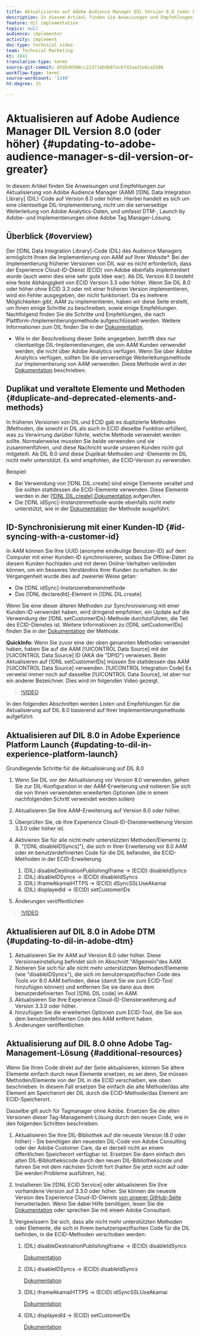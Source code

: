 ```yaml
---
title: Aktualisieren auf Adobe Audience Manager DIL Version 8.0 (oder höher)
description: In diesem Artikel finden Sie Anweisungen und Empfehlungen zur Aktualisierung von Adobe Audience Manager (AAM) Data Integration Library (DIL)-Code auf Version 8.0 oder höher. Hierbei handelt es sich um eine clientseitige DIL-Implementierung, nicht um die serverseitige Weiterleitung von Adobe Analytics-Daten, und umfasst DTM-, Launch by Adobe- und Implementierungen ohne Adobe Tag Manager-Lösung.
feature: dil implementation
topics: null
audience: implementer
activity: implement
doc-type: technical video
team: Technical Marketing
kt: 1841
translation-type: tm+mt
source-git-commit: dfd549508cc223714bdb07ac6fd2aa31e6ca5586
workflow-type: tm+mt
source-wordcount: '1149'
ht-degree: 1%

---
```



# Aktualisieren auf Adobe Audience Manager DIL Version 8.0 (oder höher) {#updating-to-adobe-audience-manager-s-dil-version-or-greater}

In diesem Artikel finden Sie Anweisungen und Empfehlungen zur Aktualisierung von Adobe Audience Manager (AAM) [!DNL Data Integration Library] (DIL)-Code auf Version 8.0 oder höher. Hierbei handelt es sich um eine clientseitige DIL-Implementierung, nicht um die serverseitige Weiterleitung von Adobe Analytics-Daten, und umfasst DTM-, Launch by Adobe- und Implementierungen ohne Adobe Tag Manager-Lösung.

## Überblick {#overview}

Der [!DNL Data Integration Library]-Code (DIL) des Audience Managers ermöglicht Ihnen die Implementierung von AAM auf Ihrer Website*. Bei der Implementierung früherer Versionen von DIL war es nicht erforderlich, dass der Experience Cloud-ID-Dienst (ECID) von Adobe ebenfalls implementiert wurde (auch wenn dies eine sehr gute Idee war). Ab DIL Version 8.0 besteht eine feste Abhängigkeit von ECID Version 3.3 oder höher. Wenn Sie DIL 8.0 oder höher ohne ECID 3.3 oder mit einer früheren Version implementieren, wird ein Fehler ausgegeben, der nicht funktioniert. Da es mehrere Möglichkeiten gibt, AAM zu implementieren, haben wir diese Seite erstellt, um Ihnen einige Schritte zu beschreiben, sowie einige Empfehlungen. Nachfolgend finden Sie die Schritte und Empfehlungen, die nach Plattform-/Implementierungsmethode aufgeschlüsselt werden. Weitere Informationen zum DIL finden Sie in der [Dokumentation](https://marketing.adobe.com/resources/help/en_US/aam/c_dil.html).

* Wie in der Beschreibung dieser Seite angegeben, betrifft dies nur clientseitige DIL-Implementierungen, die von AAM Kunden verwendet werden, die nicht über Adobe Analytics verfügen. Wenn Sie über Adobe Analytics verfügen, sollten Sie die serverseitige Weiterleitungsmethode zur Implementierung von AAM verwenden. Diese Methode wird in der [Dokumentation](https://marketing.adobe.com/resources/help/en_US/reference/ssf.html) beschrieben.

## Duplikat und veraltete Elemente und Methoden {#duplicate-and-deprecated-elements-and-methods}

In früheren Versionen von DIL und ECID gab es duplizierte Methoden (Methoden, die sowohl in DIL als auch in ECID dieselbe Funktion erfüllen), was zu Verwirrung darüber führte, welche Methode verwendet werden sollte. Normalerweise mussten Sie beide verwenden und sie zusammenführen, und diese Nachricht wurde unseren Kunden nicht gut mitgeteilt. Ab DIL 8.0 sind diese Duplikat-Methoden und -Elemente im DIL nicht mehr unterstützt. Es wird empfohlen, die ECID-Version zu verwenden.

Beispiel:

* Bei Verwendung von [!DNL DIL.create] sind einige Elemente veraltet und Sie sollten stattdessen die ECID-Elemente verwenden. Diese Elemente werden in der [[!DNL DIL.create] Dokumentation](https://marketing.adobe.com/resources/help/en_US/aam/r_dil_create.html) aufgerufen.
* Die [!DNL idSync]-Instanzenmethode wurde ebenfalls nicht mehr unterstützt, wie in der [Dokumentation](https://marketing.adobe.com/resources/help/en_US/aam/r_dil_idsync.html) der Methode ausgeführt.

## ID-Synchronisierung mit einer Kunden-ID {#id-syncing-with-a-customer-id}

In AAM können Sie Ihre UUID (anonyme eindeutige Benutzer-ID) auf dem Computer mit einer Kunden-ID synchronisieren, sodass Sie Offline-Daten zu diesem Kunden hochladen und mit deren Online-Verhalten verbinden können, um ein besseres Verständnis Ihrer Kunden zu erhalten. In der Vergangenheit wurde dies auf zweierlei Weise getan:

* Die [!DNL idSync]-Instanzenebenenmethode
* Das [!DNL declaredId]-Element in [!DNL DIL.create]

Wenn Sie eine dieser älteren Methoden zur Synchronisierung mit einer Kunden-ID verwendet haben, wird dringend empfohlen, ein Update auf die Verwendung der [!DNL setCustomerIDs]-Methode durchzuführen, die Teil des ECID-Dienstes ist. Weitere Informationen zu [!DNL setCustomerIDs] finden Sie in der [Dokumentation](https://marketing.adobe.com/resources/help/en_US/mcvid/mcvid_setcustomerids.html) der Methode.

**QuickInfo:** Wenn Sie zuvor eine der oben genannten Methoden verwendet haben, haben Sie auf die AAM  [!UICONTROL Data Source] mit der  [!UICONTROL Data Source] ID (AKA die &quot;DPID&quot;) verwiesen. Beim Aktualisieren auf [!DNL setCustomerIDs] müssen Sie stattdessen das AAM [!UICONTROL Data Source] verwenden. [!UICONTROL Integration Code] Es verweist immer noch auf dasselbe [!UICONTROL Data Source], ist aber nur ein anderer Bezeichner. Dies wird im folgenden Video gezeigt.

>[!VIDEO](https://video.tv.adobe.com/v/23873/?quality=12)

In den folgenden Abschnitten werden Listen und Empfehlungen für die Aktualisierung auf DIL 8.0 basierend auf Ihrer Implementierungsmethode aufgeführt:

## Aktualisieren auf DIL 8.0 in Adobe Experience Platform Launch {#updating-to-dil-in-experience-platform-launch}

Grundlegende Schritte für die Aktualisierung auf DIL 8.0

1. Wenn Sie DIL vor der Aktualisierung vor Version 8.0 verwenden, gehen Sie zur DIL-Konfiguration in der AAM-Erweiterung und notieren Sie sich die von Ihnen verwendeten erweiterten Optionen (die in einem nachfolgenden Schritt verwendet werden sollen)
1. Aktualisieren Sie Ihre AAM-Erweiterung auf Version 8.0 oder höher.
1. Überprüfen Sie, ob Ihre Experience Cloud-ID-Diensterweiterung Version 3.3.0 oder höher ist.
1. Aktivieren Sie für alle nicht mehr unterstützten Methoden/Elemente (z. B. &quot;[!DNL disableIDSyncs]&quot;), die sich in Ihrer Erweiterung vor 8.0 AAM oder im benutzerdefinierten Code für die DIL befanden, die ECID-Methoden in der ECID-Erweiterung.

   1. (DIL) disableDestinationPublishingIframe -> (ECID) disableIdSyncs
   1. (DIL) disableIDSyncs -> (ECID) disableIdSyncs
   1. (DIL) iframeAkamaiHTTPS -> (ECID) dSyncSSLUseAkamai
   1. (DIL) displayedId -> (ECID) setCustomerIDs

1. Änderungen veröffentlichen

>[!VIDEO](https://video.tv.adobe.com/v/23874/?quality=12)

## Aktualisieren auf DIL 8.0 in Adobe DTM {#updating-to-dil-in-adobe-dtm}

1. Aktualisieren Sie Ihr AAM auf Version 8.0 oder höher. Diese Versionseinstellung befindet sich im Abschnitt &quot;Allgemein&quot;des AAM.
1. Notieren Sie sich für alle nicht mehr unterstützten Methoden/Elemente (wie &quot;disableIDSyncs&quot;), die sich im benutzerspezifischen Code des Tools vor 8.0 AAM befinden, diese (damit Sie sie zum ECID-Tool hinzufügen können) und entfernen Sie sie dann aus dem benutzerdefinierten Tool [!DNL DIL code] im AAM.
1. Aktualisieren Sie Ihre Experience Cloud-ID-Diensterweiterung auf Version 3.3.0 oder höher.
1. hinzufügen Sie die erweiterten Optionen zum ECID-Tool, die Sie aus dem benutzerdefinierten Code des AAM entfernt haben.
1. Änderungen veröffentlichen

## Aktualisierung auf DIL 8.0 ohne Adobe Tag-Management-Lösung {#additional-resources}

Wenn Sie Ihren Code direkt auf der Seite aktualisieren, können Sie ältere Elemente einfach durch neue Elemente ersetzen, es sei denn, Sie müssen Methoden/Elemente von der DIL in die ECID verschieben, wie oben beschrieben. In diesem Fall ersetzen Sie einfach die alte Methode/das alte Element am Speicherort der DIL durch die ECID-Methode/das Element am ECID-Speicherort.

Dasselbe gilt auch für Tagmanager ohne Adobe. Ersetzen Sie die alten Versionen dieser Tag-Management-Lösung durch den neuen Code, wie in den folgenden Schritten beschrieben.

1. Aktualisieren Sie Ihre DIL-Bibliothek auf die neueste Version (8.0 oder höher) - Sie benötigen den neuesten DIL-Code von Adobe Consulting oder der Adobe Customer Care, da er derzeit nicht an einem öffentlichen Speicherort verfügbar ist. Ersetzen Sie dann einfach den alten DIL-Bibliothekscode durch den neuen DIL-Bibliothekscode und fahren Sie mit dem nächsten Schritt fort (halten Sie jetzt nicht auf oder Sie werden Probleme ausführen, ha).
1. Installieren Sie [!DNL ECID Service] oder aktualisieren Sie Ihre vorhandene Version auf 3.3.0 oder höher. Sie können die neueste Version des Experience Cloud-ID-Diensts [von unserer GitHub-Seite ](https://github.com/Adobe-Marketing-Cloud/id-service/releases) herunterladen. Wenn Sie dabei Hilfe benötigen, lesen Sie die [Dokumentation](https://marketing.adobe.com/resources/help/de_DE/mcvid/) oder sprechen Sie mit einem Adobe Consultant.

1. Vergewissern Sie sich, dass alle nicht mehr unterstützten Methoden oder Elemente, die sich in Ihrem benutzerspezifischen Code für die DIL befinden, in die ECID-Methoden verschoben werden:

   1. (DIL) disableDestinationPublishingIframe -> (ECID) disableIdSyncs

      [Dokumentation](https://marketing.adobe.com/resources/help/en_US/mcvid/mcvid-disableidsync.html)

   1. (DIL) disableIDSyncs -> (ECID) disableIdSyncs

      [Dokumentation](https://marketing.adobe.com/resources/help/en_US/mcvid/mcvid-disableidsync.html)

   1. (DIL) iframeAkamaiHTTPS -> (ECID) idSyncSSLUseAkamai

      [Dokumentation](https://marketing.adobe.com/resources/help/en_US/aam/r_dil_create.html)

   1. (DIL) displayedId -> (ECID) setCustomerIDs

      [Dokumentation](https://marketing.adobe.com/resources/help/en_US/mcvid/mcvid_setcustomerids.html)